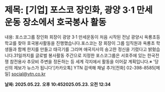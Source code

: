 # **제목: [기업] 포스코 장인화, 광양 3·1 만세운동 장소에서 호국봉사 활동**

  내용: 포스코그룹 장인화 회장이 광양 3·1 만세운동이 처음 시작된 전남 광양시 옥룡초등학교를 찾아 호국봉사활동을 진행했습니다.포스코는 장 회장이 그룹 임직원과 옥룡초 학생들과 함께 한지를 만들고 태극기를 그리며 애국지사의 숭고한 정신을 기렸다고 밝혔습니다.31일까지를 글로벌 봉사활동 주간으로 지정한 포스코그룹은 서호주에 있는 한국전쟁 참전용사 추모비 주변을 정돈하는 등 세계 각지에서 활동을 이어갈 계획입니다.※ '당신의 제보가 뉴스가 됩니다'[카카오톡] YTN 검색해 채널 추가[전화] 02-398-8585[메일] social@ytn.co.kr

  **날짜: 2025.05.22. 오후 10:452025.05.23. 오전 12:34**